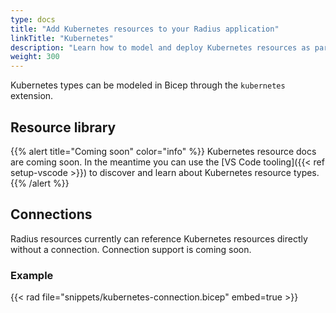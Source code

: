 ```yaml
---
type: docs
title: "Add Kubernetes resources to your Radius application"
linkTitle: "Kubernetes"
description: "Learn how to model and deploy Kubernetes resources as part of your application"
weight: 300
---
```


Kubernetes types can be modeled in Bicep through the `kubernetes` extension.

## Resource library

{{% alert title="Coming soon" color="info" %}}
Kubernetes resource docs are coming soon. In the meantime you can use the [VS Code tooling]({{< ref setup-vscode >}}) to discover and learn about Kubernetes resource types.
{{% /alert %}}

## Connections

Radius resources currently can reference Kubernetes resources directly without a connection. Connection support is coming soon.

### Example

{{< rad file="snippets/kubernetes-connection.bicep" embed=true >}}
